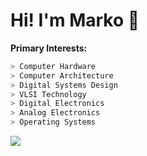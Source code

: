 # Hi! I'm Marko 👋
**Primary Interests:**
```verilog
> Computer Hardware
> Computer Architecture
> Digital Systems Design
> VLSI Technology
> Digital Electronics
> Analog Electronics
> Operating Systems
```

<a href="https://github.com/markociricilic/github-readme-stats">
  <img align="center" src="https://github-readme-stats.vercel.app/api/top-langs/?username=markociricilic&theme=gruvbox" />
</a>
